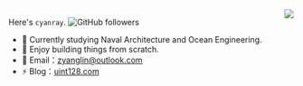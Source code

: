 <a href="#">
<img align="right" src="https://github-readme-stats.vercel.app/api/top-langs/?username=cyanray&layout=compact&hide=html,css,makefile,javascript">
</a>

Here's `cyanray`.  ![GitHub followers](https://img.shields.io/github/followers/cyanray?style=social)

- 🔭 Currently studying Naval Architecture and Ocean Engineering.
- 🌱 Enjoy building things from scratch.
- 📧 Email：zyanglin@outlook.com
- ⚡ Blog：[uint128.com](https://uint128.com)
